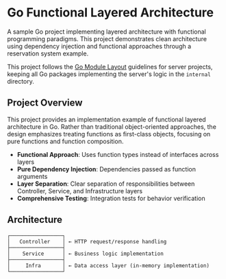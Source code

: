 # Go Functional Layered Architecture

A sample Go project implementing layered architecture with functional programming paradigms. This project demonstrates clean architecture using dependency injection and functional approaches through a reservation system example.

This project follows the [Go Module Layout](https://go.dev/doc/modules/layout#server-project) guidelines for server projects, keeping all Go packages implementing the server's logic in the `internal` directory.

## Project Overview

This project provides an implementation example of functional layered architecture in Go. Rather than traditional object-oriented approaches, the design emphasizes treating functions as first-class objects, focusing on pure functions and function composition.

- **Functional Approach**: Uses function types instead of interfaces across layers
- **Pure Dependency Injection**: Dependencies passed as function arguments
- **Layer Separation**: Clear separation of responsibilities between Controller, Service, and Infrastructure layers
- **Comprehensive Testing**: Integration tests for behavior verification

## Architecture

```
┌─────────────────┐
│   Controller    │ ← HTTP request/response handling
├─────────────────┤
│    Service      │ ← Business logic implementation
├─────────────────┤
│     Infra       │ ← Data access layer (in-memory implementation)
└─────────────────┘
```
